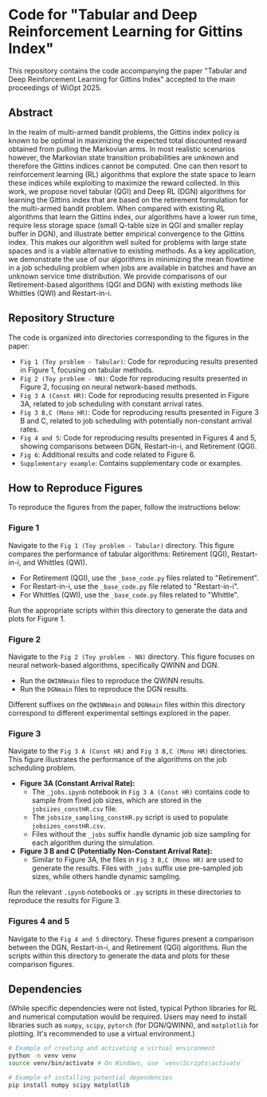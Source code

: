 # Code for "Tabular and Deep Reinforcement Learning for Gittins Index"

This repository contains the code accompanying the paper "Tabular and Deep Reinforcement Learning for Gittins Index" accepted to the main proceedings of WiOpt 2025.

## Abstract

In the realm of multi-armed bandit problems, the Gittins index policy is known to be optimal in maximizing the expected total discounted reward obtained from pulling the Markovian arms. In most realistic scenarios however, the Markovian state transition probabilities are unknown and therefore the Gittins indices cannot be computed. One can then resort to reinforcement learning (RL) algorithms that explore the state space to learn these indices while exploiting to maximize the reward collected. In this work, we propose novel tabular (QGI) and Deep RL (DGN) algorithms for learning the Gittins index that are based on the retirement formulation for the multi-armed bandit problem. When compared with existing RL algorithms that learn the Gittins index, our algorithms have a lower run time, require less storage space (small Q-table size in QGI and smaller replay buffer in DGN), and illustrate better empirical convergence to the Gittins index. This makes our algorithm well suited for problems with large state spaces and is a viable alternative to existing methods. As a key application, we demonstrate the use of our algorithms in minimizing the mean flowtime in a job scheduling problem when jobs are available in batches and have an unknown service time distribution. We provide comparisons of our Retirement-based algorithms (QGI and DGN) with existing methods like Whittles (QWI) and Restart-in-i.

## Repository Structure

The code is organized into directories corresponding to the figures in the paper:

- `Fig 1 (Toy problem - Tabular)`: Code for reproducing results presented in Figure 1, focusing on tabular methods.
- `Fig 2 (Toy problem - NN)`: Code for reproducing results presented in Figure 2, focusing on neural network-based methods.
- `Fig 3 A (Const HR)`: Code for reproducing results presented in Figure 3A, related to job scheduling with constant arrival rates.
- `Fig 3 B,C (Mono HR)`: Code for reproducing results presented in Figure 3 B and C, related to job scheduling with potentially non-constant arrival rates.
- `Fig 4 and 5`: Code for reproducing results presented in Figures 4 and 5, showing comparisons between DGN, Restart-in-i, and Retirement (QGI).
- `Fig 6`: Additional results and code related to Figure 6.
- `Supplementary example`: Contains supplementary code or examples.

## How to Reproduce Figures

To reproduce the figures from the paper, follow the instructions below:

### Figure 1

Navigate to the `Fig 1 (Toy problem - Tabular)` directory. This figure compares the performance of tabular algorithms: Retirement (QGI), Restart-in-i, and Whittles (QWI).

- For Retirement (QGI), use the `_base_code.py` files related to "Retirement".
- For Restart-in-i, use the `_base_code.py` file related to "Restart-in-i".
- For Whittles (QWI), use the `_base_code.py` files related to "Whittle".

Run the appropriate scripts within this directory to generate the data and plots for Figure 1.

### Figure 2

Navigate to the `Fig 2 (Toy problem - NN)` directory. This figure focuses on neural network-based algorithms, specifically QWINN and DGN.

- Run the `QWINNmain` files to reproduce the QWINN results.
- Run the `DGNmain` files to reproduce the DGN results.

Different suffixes on the `QWINNmain` and `DGNmain` files within this directory correspond to different experimental settings explored in the paper.

### Figure 3

Navigate to the `Fig 3 A (Const HR)` and `Fig 3 B,C (Mono HR)` directories. This figure illustrates the performance of the algorithms on the job scheduling problem.

- **Figure 3A (Constant Arrival Rate):**
    - The `_jobs.ipynb` notebook in `Fig 3 A (Const HR)` contains code to sample from fixed job sizes, which are stored in the `jobsizes_constHR.csv` file.
    - The `jobsize_sampling_constHR.py` script is used to populate `jobsizes_constHR.csv`.
    - Files without the `_jobs` suffix handle dynamic job size sampling for each algorithm during the simulation.
- **Figure 3 B and C (Potentially Non-Constant Arrival Rate):**
    - Similar to Figure 3A, the files in `Fig 3 B,C (Mono HR)` are used to generate the results. Files with `_jobs` suffix use pre-sampled job sizes, while others handle dynamic sampling.

Run the relevant `.ipynb` notebooks or `.py` scripts in these directories to reproduce the results for Figure 3.

### Figures 4 and 5

Navigate to the `Fig 4 and 5` directory. These figures present a comparison between the DGN, Restart-in-i, and Retirement (QGI) algorithms. Run the scripts within this directory to generate the data and plots for these comparison figures.

## Dependencies

(While specific dependencies were not listed, typical Python libraries for RL and numerical computation would be required. Users may need to install libraries such as `numpy`, `scipy`, `pytorch` (for DGN/QWINN), and `matplotlib` for plotting. It's recommended to use a virtual environment.)

```bash
# Example of creating and activating a virtual environment
python -m venv venv
source venv/bin/activate # On Windows, use `venv\Scripts\activate`

# Example of installing potential dependencies
pip install numpy scipy matplotlib
